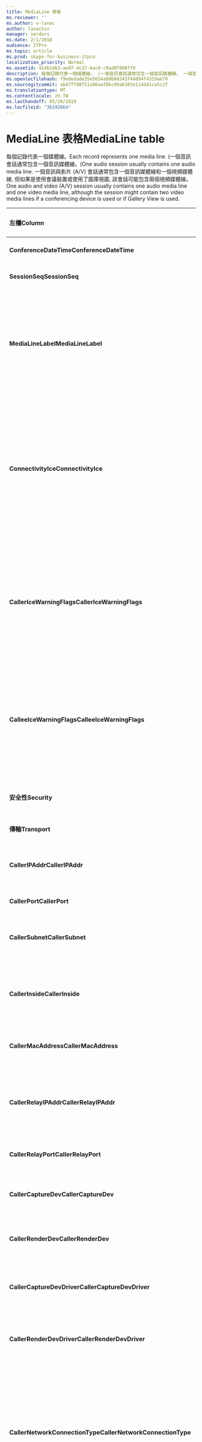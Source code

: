 ```yaml
---
title: MediaLine 表格
ms.reviewer: ''
ms.author: v-lanac
author: lanachin
manager: serdars
ms.date: 2/1/2018
audience: ITPro
ms.topic: article
ms.prod: skype-for-business-itpro
localization_priority: Normal
ms.assetid: 414b1d63-ae97-4c27-bac0-c9ad0f808ff0
description: 每個記錄代表一個媒體線。 (一個音訊會話通常包含一個音訊媒體線。 一個音訊與影片 (A/V) 會話通常包含一個音訊媒體線和一個視頻媒體線, 但如果是使用會議裝置或使用了圖庫視圖, 該會話可能包含兩個視頻媒體線。
ms.openlocfilehash: f9ededade35e5654a89b68343f44094f4319ae70
ms.sourcegitcommit: ab47ff88f51a96aaf8bc99a6303e114d41ca5c2f
ms.translationtype: MT
ms.contentlocale: zh-TW
ms.lasthandoff: 05/20/2019
ms.locfileid: "36192664"
---
```

# <a name="medialine-table"></a><span data-ttu-id="29392-105">MediaLine 表格</span><span class="sxs-lookup"><span data-stu-id="29392-105">MediaLine table</span></span>
 
<span data-ttu-id="29392-106">每個記錄代表一個媒體線。</span><span class="sxs-lookup"><span data-stu-id="29392-106">Each record represents one media line.</span></span> <span data-ttu-id="29392-107">(一個音訊會話通常包含一個音訊媒體線。</span><span class="sxs-lookup"><span data-stu-id="29392-107">(One audio session usually contains one audio media line.</span></span> <span data-ttu-id="29392-108">一個音訊與影片 (A/V) 會話通常包含一個音訊媒體線和一個視頻媒體線, 但如果是使用會議裝置或使用了圖庫視圖, 該會話可能包含兩個視頻媒體線。</span><span class="sxs-lookup"><span data-stu-id="29392-108">One audio and video (A/V) session usually contains one audio media line and one video media line, although the session might contain two video media lines if a conferencing device is used or if Gallery View is used.</span></span>
  
|<span data-ttu-id="29392-109">**左欄**</span><span class="sxs-lookup"><span data-stu-id="29392-109">**Column**</span></span>|<span data-ttu-id="29392-110">**資料類型**</span><span class="sxs-lookup"><span data-stu-id="29392-110">**Data Type**</span></span>|<span data-ttu-id="29392-111">**索引鍵/索引**</span><span class="sxs-lookup"><span data-stu-id="29392-111">**Key/Index**</span></span>|<span data-ttu-id="29392-112">**詳細資料**</span><span class="sxs-lookup"><span data-stu-id="29392-112">**Details**</span></span>|
|:-----|:-----|:-----|:-----|
|<span data-ttu-id="29392-113">**ConferenceDateTime**</span><span class="sxs-lookup"><span data-stu-id="29392-113">**ConferenceDateTime**</span></span> <br/> |<span data-ttu-id="29392-114">datetime</span><span class="sxs-lookup"><span data-stu-id="29392-114">datetime</span></span>  <br/> |<span data-ttu-id="29392-115">首選</span><span class="sxs-lookup"><span data-stu-id="29392-115">Primary</span></span>  <br/> |<span data-ttu-id="29392-116">從[會話資料表](session.md)中參照。</span><span class="sxs-lookup"><span data-stu-id="29392-116">Referenced from the [Session table](session.md).</span></span>  <br/> |
|<span data-ttu-id="29392-117">**SessionSeq**</span><span class="sxs-lookup"><span data-stu-id="29392-117">**SessionSeq**</span></span> <br/> |<span data-ttu-id="29392-118">int</span><span class="sxs-lookup"><span data-stu-id="29392-118">int</span></span>  <br/> |<span data-ttu-id="29392-119">首選</span><span class="sxs-lookup"><span data-stu-id="29392-119">Primary</span></span>  <br/> |<span data-ttu-id="29392-120">從[會話資料表](session.md)中參照。</span><span class="sxs-lookup"><span data-stu-id="29392-120">Referenced from the [Session table](session.md).</span></span>  <br/> |
|<span data-ttu-id="29392-121">**MediaLineLabel**</span><span class="sxs-lookup"><span data-stu-id="29392-121">**MediaLineLabel**</span></span> <br/> |<span data-ttu-id="29392-122">Tinyint</span><span class="sxs-lookup"><span data-stu-id="29392-122">tinyint</span></span>  <br/> |<span data-ttu-id="29392-123">首選</span><span class="sxs-lookup"><span data-stu-id="29392-123">Primary</span></span>  <br/> |<span data-ttu-id="29392-124">0為主要音訊, 1 為主要影片, 2 為全景影片, 3 為應用程式/桌面共用 (VbSS)。</span><span class="sxs-lookup"><span data-stu-id="29392-124">0 is main audio, 1 is main video, and 2 is panoramic video, 3 is Application/Desktop Sharing, 16 is Video based Screen Sharing (VbSS).</span></span> <span data-ttu-id="29392-125">這個標籤在單一會話中必須是唯一的。</span><span class="sxs-lookup"><span data-stu-id="29392-125">This label must be unique within a single session.</span></span>  <br/> |
|<span data-ttu-id="29392-126">**ConnectivityIce**</span><span class="sxs-lookup"><span data-stu-id="29392-126">**ConnectivityIce**</span></span> <br/> |<span data-ttu-id="29392-127">Tinyint</span><span class="sxs-lookup"><span data-stu-id="29392-127">tinyint</span></span>  <br/> | <br/> |<span data-ttu-id="29392-128">此欄存在, 但在 Microsoft Lync Server 2013 中未使用。</span><span class="sxs-lookup"><span data-stu-id="29392-128">This column is present but not used in Microsoft Lync Server 2013.</span></span> <span data-ttu-id="29392-129">在 CallerConnectivityICE 和 CalleeConnectivityICE 欄中, 會捕獲針對媒體線使用之連線性的相關資訊。</span><span class="sxs-lookup"><span data-stu-id="29392-129">Information about the connectivity used for a media line is captured in the CallerConnectivityICE and CalleeConnectivityICE columns.</span></span>  <br/> |
|<span data-ttu-id="29392-130">**CallerIceWarningFlags**</span><span class="sxs-lookup"><span data-stu-id="29392-130">**CallerIceWarningFlags**</span></span> <br/> |<span data-ttu-id="29392-131">int</span><span class="sxs-lookup"><span data-stu-id="29392-131">int</span></span>  <br/> | <br/> |<span data-ttu-id="29392-132">有關在 bits 標誌中描述的互動式連接建立 (ICE) 程式的相關資訊。</span><span class="sxs-lookup"><span data-stu-id="29392-132">Information about Interactive Connectivity Establishment (ICE) process described in bits flags.</span></span> <span data-ttu-id="29392-133">如需詳細資訊, 請參閱*體驗監視伺服器通訊協定規格的品質*(可供下載)。</span><span class="sxs-lookup"><span data-stu-id="29392-133">For details, refer to the  *Quality of Experience Monitoring Server Protocol Specification*  , available for download.</span></span> <br/> |
|<span data-ttu-id="29392-134">**CalleeIceWarningFlags**</span><span class="sxs-lookup"><span data-stu-id="29392-134">**CalleeIceWarningFlags**</span></span> <br/> |<span data-ttu-id="29392-135">int</span><span class="sxs-lookup"><span data-stu-id="29392-135">int</span></span>  <br/> | <br/> |<span data-ttu-id="29392-136">與 CallerIceWarningFlags 相同, 但在被呼叫方端的那一側。</span><span class="sxs-lookup"><span data-stu-id="29392-136">Same as CallerIceWarningFlags, but on the callee side.</span></span> <span data-ttu-id="29392-137">如需詳細資訊, 請參閱*體驗監視伺服器通訊協定規格的品質*(可供下載)。</span><span class="sxs-lookup"><span data-stu-id="29392-137">For details, refer to the  *Quality of Experience Monitoring Server Protocol Specification*  , available for download.</span></span> <br/> |
|<span data-ttu-id="29392-138">**安全性**</span><span class="sxs-lookup"><span data-stu-id="29392-138">**Security**</span></span> <br/> |<span data-ttu-id="29392-139">Tinyint</span><span class="sxs-lookup"><span data-stu-id="29392-139">tinyint</span></span>  <br/> | <br/> |<span data-ttu-id="29392-140">使用中的安全性設定檔。</span><span class="sxs-lookup"><span data-stu-id="29392-140">The security profile in use.</span></span> <span data-ttu-id="29392-141">0為 [無], 1 為 SRTP, 2 為 V1。</span><span class="sxs-lookup"><span data-stu-id="29392-141">0 is NONE, 1 is SRTP, 2 is V1.</span></span>  <br/> |
|<span data-ttu-id="29392-142">**傳輸**</span><span class="sxs-lookup"><span data-stu-id="29392-142">**Transport**</span></span> <br/> |<span data-ttu-id="29392-143">Tinyint</span><span class="sxs-lookup"><span data-stu-id="29392-143">tinyint</span></span>  <br/> | <br/> |<span data-ttu-id="29392-144">0是 UDP, 1 是 TCP。</span><span class="sxs-lookup"><span data-stu-id="29392-144">0 is UDP, 1 is TCP.</span></span>  <br/> |
|<span data-ttu-id="29392-145">**CallerIPAddr**</span><span class="sxs-lookup"><span data-stu-id="29392-145">**CallerIPAddr**</span></span> <br/> |<span data-ttu-id="29392-146">int</span><span class="sxs-lookup"><span data-stu-id="29392-146">int</span></span>  <br/> |<span data-ttu-id="29392-147">外</span><span class="sxs-lookup"><span data-stu-id="29392-147">Foreign</span></span>  <br/> |<span data-ttu-id="29392-148">來電者的 IP 位址。</span><span class="sxs-lookup"><span data-stu-id="29392-148">IP Address of the caller.</span></span> <span data-ttu-id="29392-149">如需詳細資訊, 請參閱 [ [IPAddress] 資料表](ipaddress.md)。</span><span class="sxs-lookup"><span data-stu-id="29392-149">See the [IPAddress table](ipaddress.md) for more information.</span></span> <br/> |
|<span data-ttu-id="29392-150">**CallerPort**</span><span class="sxs-lookup"><span data-stu-id="29392-150">**CallerPort**</span></span> <br/> |<span data-ttu-id="29392-151">int</span><span class="sxs-lookup"><span data-stu-id="29392-151">int</span></span>  <br/> | <br/> | <span data-ttu-id="29392-152">呼叫者使用的埠。</span><span class="sxs-lookup"><span data-stu-id="29392-152">Port used by the caller.</span></span> <br/> |
|<span data-ttu-id="29392-153">**CallerSubnet**</span><span class="sxs-lookup"><span data-stu-id="29392-153">**CallerSubnet**</span></span> <br/> |<span data-ttu-id="29392-154">int</span><span class="sxs-lookup"><span data-stu-id="29392-154">int</span></span>  <br/> | <span data-ttu-id="29392-155">外</span><span class="sxs-lookup"><span data-stu-id="29392-155">Foreign</span></span> <br/> |<span data-ttu-id="29392-156">來電者的子網。</span><span class="sxs-lookup"><span data-stu-id="29392-156">The subnet of the caller.</span></span> <span data-ttu-id="29392-157">如需詳細資訊, 請參閱 [ [IPAddress] 資料表](ipaddress.md)。</span><span class="sxs-lookup"><span data-stu-id="29392-157">See the [IPAddress table](ipaddress.md) for more information.</span></span> <br/> |
|<span data-ttu-id="29392-158">**CallerInside**</span><span class="sxs-lookup"><span data-stu-id="29392-158">**CallerInside**</span></span> <br/> |<span data-ttu-id="29392-159">稍微</span><span class="sxs-lookup"><span data-stu-id="29392-159">bit</span></span>  <br/> | <br/> |<span data-ttu-id="29392-160">1表示呼叫者是在商業網路內, 0 代表呼叫者在網路以外。</span><span class="sxs-lookup"><span data-stu-id="29392-160">1 means caller is inside the enterprise network, 0 means the caller is outside the network.</span></span>  <br/> |
|<span data-ttu-id="29392-161">**CallerMacAddress**</span><span class="sxs-lookup"><span data-stu-id="29392-161">**CallerMacAddress**</span></span> <br/> |<span data-ttu-id="29392-162">int</span><span class="sxs-lookup"><span data-stu-id="29392-162">int</span></span>  <br/> |<span data-ttu-id="29392-163">外</span><span class="sxs-lookup"><span data-stu-id="29392-163">Foreign</span></span>  <br/> |<span data-ttu-id="29392-164">來電者的 mac 位址, 從[MacAddress 資料表](macaddress.md)中引用。</span><span class="sxs-lookup"><span data-stu-id="29392-164">Caller's mac address, referenced from [MacAddress table](macaddress.md).</span></span>  <br/> |
|<span data-ttu-id="29392-165">**CallerRelayIPAddr**</span><span class="sxs-lookup"><span data-stu-id="29392-165">**CallerRelayIPAddr**</span></span> <br/> |<span data-ttu-id="29392-166">int</span><span class="sxs-lookup"><span data-stu-id="29392-166">int</span></span>  <br/> |<span data-ttu-id="29392-167">外</span><span class="sxs-lookup"><span data-stu-id="29392-167">Foreign</span></span>  <br/> |<span data-ttu-id="29392-168">呼叫者所使用之 A/V 邊緣服務的 IP 位址。</span><span class="sxs-lookup"><span data-stu-id="29392-168">IP Address of the A/V Edge service used by the caller.</span></span> <span data-ttu-id="29392-169">如需詳細資訊, 請參閱 [ [IPAddress] 資料表](ipaddress.md)。</span><span class="sxs-lookup"><span data-stu-id="29392-169">See the [IPAddress table](ipaddress.md) for more information.</span></span> <br/> |
|<span data-ttu-id="29392-170">**CallerRelayPort**</span><span class="sxs-lookup"><span data-stu-id="29392-170">**CallerRelayPort**</span></span> <br/> |<span data-ttu-id="29392-171">int</span><span class="sxs-lookup"><span data-stu-id="29392-171">int</span></span>  <br/> | <br/> |<span data-ttu-id="29392-172">呼叫者在 A/V 邊緣服務上使用的埠。</span><span class="sxs-lookup"><span data-stu-id="29392-172">Port used on the A/V Edge service by the caller.</span></span>  <br/> |
|<span data-ttu-id="29392-173">**CallerCaptureDev**</span><span class="sxs-lookup"><span data-stu-id="29392-173">**CallerCaptureDev**</span></span> <br/> |<span data-ttu-id="29392-174">int</span><span class="sxs-lookup"><span data-stu-id="29392-174">int</span></span>  <br/> |<span data-ttu-id="29392-175">外</span><span class="sxs-lookup"><span data-stu-id="29392-175">Foreign</span></span>  <br/> |<span data-ttu-id="29392-176">呼叫者使用的擷取裝置。</span><span class="sxs-lookup"><span data-stu-id="29392-176">Capture device used by the caller.</span></span> <span data-ttu-id="29392-177">從[裝置資料表](device.md)中參照。</span><span class="sxs-lookup"><span data-stu-id="29392-177">Referenced from the [Device table](device.md).</span></span>  <br/> |
|<span data-ttu-id="29392-178">**CallerRenderDev**</span><span class="sxs-lookup"><span data-stu-id="29392-178">**CallerRenderDev**</span></span> <br/> |<span data-ttu-id="29392-179">int</span><span class="sxs-lookup"><span data-stu-id="29392-179">int</span></span>  <br/> |<span data-ttu-id="29392-180">外</span><span class="sxs-lookup"><span data-stu-id="29392-180">Foreign</span></span>  <br/> |<span data-ttu-id="29392-181">由呼叫者使用的轉譯裝置。</span><span class="sxs-lookup"><span data-stu-id="29392-181">Render device used by caller.</span></span> <span data-ttu-id="29392-182">從[裝置資料表](device.md)中參照。</span><span class="sxs-lookup"><span data-stu-id="29392-182">Referenced from the [Device table](device.md).</span></span>  <br/> |
|<span data-ttu-id="29392-183">**CallerCaptureDevDriver**</span><span class="sxs-lookup"><span data-stu-id="29392-183">**CallerCaptureDevDriver**</span></span> <br/> |<span data-ttu-id="29392-184">int</span><span class="sxs-lookup"><span data-stu-id="29392-184">int</span></span>  <br/> |<span data-ttu-id="29392-185">外</span><span class="sxs-lookup"><span data-stu-id="29392-185">Foreign</span></span>  <br/> |<span data-ttu-id="29392-186">呼叫者的捕獲裝置驅動程式 (從[DeviceDriver 資料表](devicedriver.md)中引用)。</span><span class="sxs-lookup"><span data-stu-id="29392-186">Driver for the caller's capture device, referenced from the [DeviceDriver table](devicedriver.md).</span></span>  <br/> |
|<span data-ttu-id="29392-187">**CallerRenderDevDriver**</span><span class="sxs-lookup"><span data-stu-id="29392-187">**CallerRenderDevDriver**</span></span> <br/> |<span data-ttu-id="29392-188">int</span><span class="sxs-lookup"><span data-stu-id="29392-188">int</span></span>  <br/> |<span data-ttu-id="29392-189">外</span><span class="sxs-lookup"><span data-stu-id="29392-189">Foreign</span></span>  <br/> |<span data-ttu-id="29392-190">呼叫者轉譯裝置的驅動程式, 從[DeviceDriver 資料表](devicedriver.md)參考。</span><span class="sxs-lookup"><span data-stu-id="29392-190">Driver for the caller's render device, referenced from the [DeviceDriver table](devicedriver.md).</span></span>  <br/> |
|<span data-ttu-id="29392-191">**CallerNetworkConnectionType**</span><span class="sxs-lookup"><span data-stu-id="29392-191">**CallerNetworkConnectionType**</span></span> <br/> |<span data-ttu-id="29392-192">Tinyint</span><span class="sxs-lookup"><span data-stu-id="29392-192">tinyint</span></span>  <br/> |<span data-ttu-id="29392-193">外</span><span class="sxs-lookup"><span data-stu-id="29392-193">Foreign</span></span>  <br/> |<span data-ttu-id="29392-194">指出呼叫者連線到網路的方式。</span><span class="sxs-lookup"><span data-stu-id="29392-194">Indicates how the caller connected to the network.</span></span> <span data-ttu-id="29392-195">值是從[NetworkConnectionDetail 資料表](networkconnectiondetail.md)中取得。</span><span class="sxs-lookup"><span data-stu-id="29392-195">Values are obtained from the [NetworkConnectionDetail table](networkconnectiondetail.md).</span></span> <span data-ttu-id="29392-196">對於 WiFi 連線, 一般的值為 0 (適用于有線連接, 1);如果是乙太網路連線, 則為3。</span><span class="sxs-lookup"><span data-stu-id="29392-196">Typical values are 0 for a wired connection' 1 for a WiFi connection; and 3 for an Ethernet connection.</span></span>  <br/> |
|<span data-ttu-id="29392-197">**CallerBssid**</span><span class="sxs-lookup"><span data-stu-id="29392-197">**CallerBssid**</span></span> <br/> |<span data-ttu-id="29392-198">int</span><span class="sxs-lookup"><span data-stu-id="29392-198">int</span></span>  <br/> |<span data-ttu-id="29392-199">外</span><span class="sxs-lookup"><span data-stu-id="29392-199">Foreign</span></span>  <br/> |<span data-ttu-id="29392-200">呼叫者的 BSSID (如果使用無線)。</span><span class="sxs-lookup"><span data-stu-id="29392-200">Caller's BSSID if wireless is used.</span></span> <span data-ttu-id="29392-201">從[MacAddress 資料表](macaddress.md)中引用。</span><span class="sxs-lookup"><span data-stu-id="29392-201">Referenced from [MacAddress table](macaddress.md).</span></span>  <br/> |
|<span data-ttu-id="29392-202">**CallerVPN**</span><span class="sxs-lookup"><span data-stu-id="29392-202">**CallerVPN**</span></span> <br/> |<span data-ttu-id="29392-203">稍微</span><span class="sxs-lookup"><span data-stu-id="29392-203">bit</span></span>  <br/> ||<span data-ttu-id="29392-204">來電者的連結。</span><span class="sxs-lookup"><span data-stu-id="29392-204">The caller's link.</span></span> <span data-ttu-id="29392-205">1是虛擬私人網路 (VPN), 0 是非 VPN。</span><span class="sxs-lookup"><span data-stu-id="29392-205">1 is virtual private network (VPN), 0 is non-VPN.</span></span>  <br/> |
|<span data-ttu-id="29392-206">**CallerLinkSpeed**</span><span class="sxs-lookup"><span data-stu-id="29392-206">**CallerLinkSpeed**</span></span> <br/> |<span data-ttu-id="29392-207">小數 (18, 0)</span><span class="sxs-lookup"><span data-stu-id="29392-207">decimal(18,0)</span></span>  <br/> ||<span data-ttu-id="29392-208">呼叫者終點的網路連結速度 (以 bps 為來)。</span><span class="sxs-lookup"><span data-stu-id="29392-208">The network link speed, in bps, for the caller's endpoint.</span></span>  <br/> |
|<span data-ttu-id="29392-209">**CalleeIPAddr**</span><span class="sxs-lookup"><span data-stu-id="29392-209">**CalleeIPAddr**</span></span> <br/> |<span data-ttu-id="29392-210">int</span><span class="sxs-lookup"><span data-stu-id="29392-210">int</span></span>  <br/> |<span data-ttu-id="29392-211">外</span><span class="sxs-lookup"><span data-stu-id="29392-211">Foreign</span></span>  <br/> |<span data-ttu-id="29392-212">呼叫接收器的 IP 位址。</span><span class="sxs-lookup"><span data-stu-id="29392-212">IP Address of the call receiver.</span></span> <span data-ttu-id="29392-213">如需詳細資訊, 請參閱 [ [IPAddress] 資料表](ipaddress.md)。</span><span class="sxs-lookup"><span data-stu-id="29392-213">See the [IPAddress table](ipaddress.md) for more information.</span></span> <br/> |
|<span data-ttu-id="29392-214">**CalleePort**</span><span class="sxs-lookup"><span data-stu-id="29392-214">**CalleePort**</span></span> <br/> |<span data-ttu-id="29392-215">稍微</span><span class="sxs-lookup"><span data-stu-id="29392-215">bit</span></span>  <br/> ||<span data-ttu-id="29392-216">呼叫接收器使用的埠。</span><span class="sxs-lookup"><span data-stu-id="29392-216">Port used by the call receiver.</span></span>  <br/> |
|<span data-ttu-id="29392-217">**CalleeSubnet**</span><span class="sxs-lookup"><span data-stu-id="29392-217">**CalleeSubnet**</span></span> <br/> |<span data-ttu-id="29392-218">int</span><span class="sxs-lookup"><span data-stu-id="29392-218">int</span></span>  <br/> |<span data-ttu-id="29392-219">外</span><span class="sxs-lookup"><span data-stu-id="29392-219">Foreign</span></span>  <br/> |<span data-ttu-id="29392-220">被呼叫者的子網。</span><span class="sxs-lookup"><span data-stu-id="29392-220">Subnet of callee.</span></span> <span data-ttu-id="29392-221">如需詳細資訊, 請參閱 [ [IPAddress] 資料表](ipaddress.md)。</span><span class="sxs-lookup"><span data-stu-id="29392-221">See the [IPAddress table](ipaddress.md) for more information.</span></span> <br/> |
|<span data-ttu-id="29392-222">**CalleeInside**</span><span class="sxs-lookup"><span data-stu-id="29392-222">**CalleeInside**</span></span> <br/> |<span data-ttu-id="29392-223">稍微</span><span class="sxs-lookup"><span data-stu-id="29392-223">bit</span></span>  <br/> | <br/> |<span data-ttu-id="29392-224">1代表呼叫接收器在商業網路內, 0 代表呼叫接收器在網路以外。</span><span class="sxs-lookup"><span data-stu-id="29392-224">1 means call receiver is inside the enterprise network, 0 means the call receiver is outside the network.</span></span>  <br/> |
|<span data-ttu-id="29392-225">**CalleeMacAddress**</span><span class="sxs-lookup"><span data-stu-id="29392-225">**CalleeMacAddress**</span></span> <br/> |<span data-ttu-id="29392-226">int</span><span class="sxs-lookup"><span data-stu-id="29392-226">int</span></span>  <br/> |<span data-ttu-id="29392-227">外</span><span class="sxs-lookup"><span data-stu-id="29392-227">Foreign</span></span>  <br/> |<span data-ttu-id="29392-228">被呼叫者的 Mac 位址。</span><span class="sxs-lookup"><span data-stu-id="29392-228">Callee Mac address.</span></span> <span data-ttu-id="29392-229">從[MacAddress 資料表](macaddress.md)中參照。</span><span class="sxs-lookup"><span data-stu-id="29392-229">Referenced from the [MacAddress table](macaddress.md).</span></span>  <br/> |
|<span data-ttu-id="29392-230">**CalleeRelayIPAddr**</span><span class="sxs-lookup"><span data-stu-id="29392-230">**CalleeRelayIPAddr**</span></span> <br/> |<span data-ttu-id="29392-231">int</span><span class="sxs-lookup"><span data-stu-id="29392-231">int</span></span>  <br/> |<span data-ttu-id="29392-232">外</span><span class="sxs-lookup"><span data-stu-id="29392-232">Foreign</span></span>  <br/> |<span data-ttu-id="29392-233">呼叫接收器所使用之 A/V 邊緣服務的 IP 位址。</span><span class="sxs-lookup"><span data-stu-id="29392-233">IP Address of the A/V Edge service used by the call receiver.</span></span> <span data-ttu-id="29392-234">如需詳細資訊, 請參閱 [ [IPAddress] 資料表](ipaddress.md)。</span><span class="sxs-lookup"><span data-stu-id="29392-234">See the [IPAddress table](ipaddress.md) for more information.</span></span> <br/> |
|<span data-ttu-id="29392-235">**CalleeRelayPort**</span><span class="sxs-lookup"><span data-stu-id="29392-235">**CalleeRelayPort**</span></span> <br/> |<span data-ttu-id="29392-236">int</span><span class="sxs-lookup"><span data-stu-id="29392-236">int</span></span>  <br/> | <br/> |<span data-ttu-id="29392-237">由呼叫接收器在 A/V 邊緣服務上使用的埠。</span><span class="sxs-lookup"><span data-stu-id="29392-237">Port used on the A/V Edge Service by the call receiver.</span></span>  <br/> |
|<span data-ttu-id="29392-238">**CalleeCaptureDev**</span><span class="sxs-lookup"><span data-stu-id="29392-238">**CalleeCaptureDev**</span></span> <br/> |<span data-ttu-id="29392-239">int</span><span class="sxs-lookup"><span data-stu-id="29392-239">int</span></span>  <br/> |<span data-ttu-id="29392-240">外</span><span class="sxs-lookup"><span data-stu-id="29392-240">foreign</span></span>  <br/> |<span data-ttu-id="29392-241">捕獲呼叫接收器使用的裝置。</span><span class="sxs-lookup"><span data-stu-id="29392-241">Capture device used by the call receiver.</span></span> <span data-ttu-id="29392-242">從[裝置資料表](device.md)中參照。</span><span class="sxs-lookup"><span data-stu-id="29392-242">Referenced from the [Device table](device.md).</span></span>  <br/> |
|<span data-ttu-id="29392-243">**CalleeRenderDev**</span><span class="sxs-lookup"><span data-stu-id="29392-243">**CalleeRenderDev**</span></span> <br/> |<span data-ttu-id="29392-244">int</span><span class="sxs-lookup"><span data-stu-id="29392-244">int</span></span>  <br/> |<span data-ttu-id="29392-245">外</span><span class="sxs-lookup"><span data-stu-id="29392-245">Foreign</span></span>  <br/> |<span data-ttu-id="29392-246">呼叫接收器所使用的轉譯裝置。</span><span class="sxs-lookup"><span data-stu-id="29392-246">Render device used by the call receiver.</span></span> <span data-ttu-id="29392-247">從[裝置資料表](device.md)中參照。</span><span class="sxs-lookup"><span data-stu-id="29392-247">Referenced from the [Device table](device.md).</span></span>  <br/> |
|<span data-ttu-id="29392-248">**CalleeCaptureDevDriver**</span><span class="sxs-lookup"><span data-stu-id="29392-248">**CalleeCaptureDevDriver**</span></span> <br/> |<span data-ttu-id="29392-249">int</span><span class="sxs-lookup"><span data-stu-id="29392-249">int</span></span>  <br/> |<span data-ttu-id="29392-250">外</span><span class="sxs-lookup"><span data-stu-id="29392-250">Foreign</span></span>  <br/> |<span data-ttu-id="29392-251">呼叫接收器的擷取裝置的驅動程式。</span><span class="sxs-lookup"><span data-stu-id="29392-251">Driver for the call receiver's capture device.</span></span> <span data-ttu-id="29392-252">從[DeviceDriver 資料表](devicedriver.md)中引用。</span><span class="sxs-lookup"><span data-stu-id="29392-252">Referenced from [DeviceDriver table](devicedriver.md).</span></span>  <br/> |
|<span data-ttu-id="29392-253">**CalleeRenderDevDriver**</span><span class="sxs-lookup"><span data-stu-id="29392-253">**CalleeRenderDevDriver**</span></span> <br/> |<span data-ttu-id="29392-254">Varchar (256)</span><span class="sxs-lookup"><span data-stu-id="29392-254">varchar(256)</span></span>  <br/> |<span data-ttu-id="29392-255">外</span><span class="sxs-lookup"><span data-stu-id="29392-255">Foreign</span></span>  <br/> |<span data-ttu-id="29392-256">呼叫接收器的轉譯裝置的驅動程式。</span><span class="sxs-lookup"><span data-stu-id="29392-256">Driver for the call receiver's render device.</span></span> <span data-ttu-id="29392-257">從[DeviceDriver 資料表](devicedriver.md)中引用。</span><span class="sxs-lookup"><span data-stu-id="29392-257">Referenced from [DeviceDriver table](devicedriver.md).</span></span>  <br/> |
|<span data-ttu-id="29392-258">**CalleeNetworkConnectionType**</span><span class="sxs-lookup"><span data-stu-id="29392-258">**CalleeNetworkConnectionType**</span></span> <br/> |<span data-ttu-id="29392-259">Tinyint</span><span class="sxs-lookup"><span data-stu-id="29392-259">tinyint</span></span>  <br/> |<span data-ttu-id="29392-260">外</span><span class="sxs-lookup"><span data-stu-id="29392-260">Foreign</span></span>  <br/> |<span data-ttu-id="29392-261">表示被呼叫者連線到網路的方式。</span><span class="sxs-lookup"><span data-stu-id="29392-261">Indicates how the callee connected to the network.</span></span> <span data-ttu-id="29392-262">值是從[NetworkConnectionDetail 資料表](networkconnectiondetail.md)中取得。</span><span class="sxs-lookup"><span data-stu-id="29392-262">Values are obtained from the [NetworkConnectionDetail table](networkconnectiondetail.md).</span></span> <span data-ttu-id="29392-263">對於 WiFi 連線, 一般的值為 0 (適用于有線連接, 1);如果是乙太網路連線, 則為3。</span><span class="sxs-lookup"><span data-stu-id="29392-263">Typical values are 0 for a wired connection' 1 for a WiFi connection; and 3 for an Ethernet connection.</span></span>  <br/> |
|<span data-ttu-id="29392-264">**CalleeBssid**</span><span class="sxs-lookup"><span data-stu-id="29392-264">**CalleeBssid**</span></span> <br/> |<span data-ttu-id="29392-265">int</span><span class="sxs-lookup"><span data-stu-id="29392-265">int</span></span>  <br/> |<span data-ttu-id="29392-266">外</span><span class="sxs-lookup"><span data-stu-id="29392-266">Foreign</span></span>  <br/> |<span data-ttu-id="29392-267">被呼叫者的 BSSID (如果使用無線)。</span><span class="sxs-lookup"><span data-stu-id="29392-267">Callee's BSSID if wireless is used.</span></span> <span data-ttu-id="29392-268">從[MacAddress 資料表](macaddress.md)中引用。</span><span class="sxs-lookup"><span data-stu-id="29392-268">Referenced from [MacAddress table](macaddress.md).</span></span>  <br/> |
|<span data-ttu-id="29392-269">**CalleeVPN**</span><span class="sxs-lookup"><span data-stu-id="29392-269">**CalleeVPN**</span></span> <br/> |<span data-ttu-id="29392-270">稍微</span><span class="sxs-lookup"><span data-stu-id="29392-270">bit</span></span>  <br/> | <br/> |<span data-ttu-id="29392-271">呼叫接收器的連結;1是虛擬私人網路 (VPN), 0 是非 VPN。</span><span class="sxs-lookup"><span data-stu-id="29392-271">The call receiver's link; 1 is virtual private network (VPN), 0 is non-VPN.</span></span>  <br/> |
|<span data-ttu-id="29392-272">**CalleeLinkSpeed**</span><span class="sxs-lookup"><span data-stu-id="29392-272">**CalleeLinkSpeed**</span></span> <br/> |<span data-ttu-id="29392-273">小數 (18, 0)</span><span class="sxs-lookup"><span data-stu-id="29392-273">decimal(18,0)</span></span>  <br/> | <br/> |<span data-ttu-id="29392-274">呼叫接收器終點的網路連結速度, 以 bps 為限。</span><span class="sxs-lookup"><span data-stu-id="29392-274">The network link speed, in bps, for the call receiver's endpoint.</span></span>  <br/> |
|<span data-ttu-id="29392-275">**ConversationalMOS**</span><span class="sxs-lookup"><span data-stu-id="29392-275">**ConversationalMOS**</span></span> <br/> |<span data-ttu-id="29392-276">decimal (3, 2)</span><span class="sxs-lookup"><span data-stu-id="29392-276">decimal(3,2)</span></span>  <br/> | <br/> |<span data-ttu-id="29392-277">Narrowband 音訊會話的會話 MOS (根據兩個音訊資料流程)。</span><span class="sxs-lookup"><span data-stu-id="29392-277">Narrowband Conversational MOS of the audio sessions (based on both audio streams).</span></span>  <br/> |
|<span data-ttu-id="29392-278">**AppliedBandwidthLimit**</span><span class="sxs-lookup"><span data-stu-id="29392-278">**AppliedBandwidthLimit**</span></span> <br/> |<span data-ttu-id="29392-279">int</span><span class="sxs-lookup"><span data-stu-id="29392-279">int</span></span>  <br/> ||<span data-ttu-id="29392-280">這是在給定各種原則設定 (TURN、API、SDP、原則伺服器等) 的情況下, 套用到指定傳送端資料流程的實際頻寬。</span><span class="sxs-lookup"><span data-stu-id="29392-280">This is the actual bandwidth applied to the given send side stream given various policy settings (TURN, API, SDP, Policy Server, and so on).</span></span> <span data-ttu-id="29392-281">這不會與有效的頻寬混淆, 因為頻寬估計可能會有較低的效率。</span><span class="sxs-lookup"><span data-stu-id="29392-281">This is not to be confused with the effective bandwidth because there can be a lower effective bandwidth based on the bandwidth estimate.</span></span> <span data-ttu-id="29392-282">這實際上是最大頻寬: 傳送資料流程可能會受到頻寬估計所施加的限制。</span><span class="sxs-lookup"><span data-stu-id="29392-282">This is basically the maximum bandwidth the send stream can take barring limits imposed by the bandwidth estimate.</span></span>  <br/> |
|<span data-ttu-id="29392-283">**AppliedBandwidthSourceKey**</span><span class="sxs-lookup"><span data-stu-id="29392-283">**AppliedBandwidthSourceKey**</span></span> <br/> |<span data-ttu-id="29392-284">Smallint</span><span class="sxs-lookup"><span data-stu-id="29392-284">smallint</span></span>  <br/> ||<span data-ttu-id="29392-285">這是強加頻寬上限的來源。</span><span class="sxs-lookup"><span data-stu-id="29392-285">This is the source of the bandwidth cap being imposed.</span></span> <span data-ttu-id="29392-286">它描述頻寬限制的來源: [原則伺服器]、[轉換伺服器]、[模態] 等等。</span><span class="sxs-lookup"><span data-stu-id="29392-286">It describes where the bandwidth limit is coming from ("Policy Server", "TURN Server", "Modality", and so on).</span></span> <span data-ttu-id="29392-287">從[AppliedBandwidthSource 資料表](appliedbandwidthsource.md)中參照。</span><span class="sxs-lookup"><span data-stu-id="29392-287">Referenced from the [AppliedBandwidthSource table](appliedbandwidthsource.md).</span></span>  <br/> |
|<span data-ttu-id="29392-288">**呼叫**</span><span class="sxs-lookup"><span data-stu-id="29392-288">**Caller**</span></span> <br/> |<span data-ttu-id="29392-289">稍微</span><span class="sxs-lookup"><span data-stu-id="29392-289">bit</span></span>  <br/> | <br/> |<span data-ttu-id="29392-290">指出來自來電者的統計資料是否已收到;1為 [是], null 值為 [否]。</span><span class="sxs-lookup"><span data-stu-id="29392-290">Indicates whether metrics from the caller were received; 1 is yes, a null value is no.</span></span>  <br/> |
|<span data-ttu-id="29392-291">**方**</span><span class="sxs-lookup"><span data-stu-id="29392-291">**Callee**</span></span> <br/> |<span data-ttu-id="29392-292">稍微</span><span class="sxs-lookup"><span data-stu-id="29392-292">bit</span></span>  <br/> | <br/> |<span data-ttu-id="29392-293">指出是否已收到來自呼叫接收器的指標;1為 [是], null 值為 [否]。</span><span class="sxs-lookup"><span data-stu-id="29392-293">Indicates whether metrics from the call receiver were received; 1 is yes, a null value is no.</span></span>  <br/> |
|<span data-ttu-id="29392-294">**MidCallReport**</span><span class="sxs-lookup"><span data-stu-id="29392-294">**MidCallReport**</span></span> <br/> |<span data-ttu-id="29392-295">稍微</span><span class="sxs-lookup"><span data-stu-id="29392-295">bit</span></span>  <br/> ||<span data-ttu-id="29392-296">指出報告是針對會話的一部分或完整的會話。</span><span class="sxs-lookup"><span data-stu-id="29392-296">Indicates whether the report is for a portion of the session or for the complete session.</span></span>  <br/> <span data-ttu-id="29392-297">此欄是在 Microsoft Lync Server 2013 中推出。</span><span class="sxs-lookup"><span data-stu-id="29392-297">This column was introduced in Microsoft Lync Server 2013.</span></span>  <br/> |
|<span data-ttu-id="29392-298">**ClassifiedPoorCall**</span><span class="sxs-lookup"><span data-stu-id="29392-298">**ClassifiedPoorCall**</span></span> <br/> |<span data-ttu-id="29392-299">稍微</span><span class="sxs-lookup"><span data-stu-id="29392-299">bit</span></span>  <br/> ||<span data-ttu-id="29392-300">指出通話是分類為不佳通話 (值為 1) 或良好通話 (0)。</span><span class="sxs-lookup"><span data-stu-id="29392-300">Indicates whether a call was classified as a poor call (value of 1) or as a good call (0).</span></span>  <br/> <span data-ttu-id="29392-301">此欄是在 Microsoft Lync Server 2013 中推出。</span><span class="sxs-lookup"><span data-stu-id="29392-301">This column was introduced in Microsoft Lync Server 2013.</span></span>  <br/> |
|<span data-ttu-id="29392-302">**CallerConnectivityICE**</span><span class="sxs-lookup"><span data-stu-id="29392-302">**CallerConnectivityICE**</span></span> <br/> |<span data-ttu-id="29392-303">tinyInt</span><span class="sxs-lookup"><span data-stu-id="29392-303">tinyInt</span></span>  <br/> ||<span data-ttu-id="29392-304">指示呼叫者是否使用 ICE 通訊協定 (網際網路連線建立) 連線至網路。</span><span class="sxs-lookup"><span data-stu-id="29392-304">Indicates whether the caller connected to the network using the ICE protocol (Internet Connectivity Establishment).</span></span>  <br/> <span data-ttu-id="29392-305">此欄是在 Microsoft Lync Server 2013 中推出。</span><span class="sxs-lookup"><span data-stu-id="29392-305">This column was introduced in Microsoft Lync Server 2013.</span></span>  <br/> |
|<span data-ttu-id="29392-306">**CalleeConnectivityICE**</span><span class="sxs-lookup"><span data-stu-id="29392-306">**CalleeConnectivityICE**</span></span> <br/> |<span data-ttu-id="29392-307">Tinyint</span><span class="sxs-lookup"><span data-stu-id="29392-307">tinyint</span></span>  <br/> ||<span data-ttu-id="29392-308">指示呼叫者是否使用 ICE 通訊協定 (網際網路連線建立) 連線至網路。</span><span class="sxs-lookup"><span data-stu-id="29392-308">Indicates whether the caller connected to the network using the ICE protocol (Internet Connectivity Establishment).</span></span>  <br/> <span data-ttu-id="29392-309">此欄是在 Microsoft Lync Server 2013 中推出。</span><span class="sxs-lookup"><span data-stu-id="29392-309">This column was introduced in Microsoft Lync Server 2013.</span></span>  <br/> |
|<span data-ttu-id="29392-310">**CallerReflexiveLocalIPAddr**</span><span class="sxs-lookup"><span data-stu-id="29392-310">**CallerReflexiveLocalIPAddr**</span></span> <br/> |<span data-ttu-id="29392-311">int</span><span class="sxs-lookup"><span data-stu-id="29392-311">int</span></span>  <br/> |<span data-ttu-id="29392-312">外</span><span class="sxs-lookup"><span data-stu-id="29392-312">Foreign</span></span>  <br/> |<span data-ttu-id="29392-313">撥打電話之使用者的反身 IP 位址。</span><span class="sxs-lookup"><span data-stu-id="29392-313">Reflexive IP address of the user who placed the call.</span></span> <span data-ttu-id="29392-314">在使用 NAT (網路位址轉譯) 的組織中, 反身 IP 位址是 proxy 伺服器的 IP 位址。</span><span class="sxs-lookup"><span data-stu-id="29392-314">In organizations that use NAT (network address translation), the reflexive IP address is the IP address of the proxy server.</span></span>  <br/> <span data-ttu-id="29392-315">此欄是在 Microsoft Lync Server 2013 中推出。</span><span class="sxs-lookup"><span data-stu-id="29392-315">This column was introduced in Microsoft Lync Server 2013.</span></span>  <br/> |
|<span data-ttu-id="29392-316">**CallerWiFiDriverDevicesDesc**</span><span class="sxs-lookup"><span data-stu-id="29392-316">**CallerWiFiDriverDevicesDesc**</span></span> <br/> |<span data-ttu-id="29392-317">int</span><span class="sxs-lookup"><span data-stu-id="29392-317">int</span></span>  <br/> |<span data-ttu-id="29392-318">外</span><span class="sxs-lookup"><span data-stu-id="29392-318">Foreign</span></span>  <br/> |<span data-ttu-id="29392-319">撥打電話之使用者所採用的 WiFi 驅動程式的裝置描述。</span><span class="sxs-lookup"><span data-stu-id="29392-319">Device description for the WiFi driver employed by the user who placed the call.</span></span>  <br/> <span data-ttu-id="29392-320">此欄是在 Microsoft Lync Server 2013 中推出。</span><span class="sxs-lookup"><span data-stu-id="29392-320">This column was introduced in Microsoft Lync Server 2013.</span></span>  <br/> |
|<span data-ttu-id="29392-321">**CallerWiFiDriverVersion**</span><span class="sxs-lookup"><span data-stu-id="29392-321">**CallerWiFiDriverVersion**</span></span> <br/> |<span data-ttu-id="29392-322">int</span><span class="sxs-lookup"><span data-stu-id="29392-322">int</span></span>  <br/> |<span data-ttu-id="29392-323">外</span><span class="sxs-lookup"><span data-stu-id="29392-323">Foreign</span></span>  <br/> |<span data-ttu-id="29392-324">撥打電話之使用者所採用的 WiFi 驅動程式版本號碼。</span><span class="sxs-lookup"><span data-stu-id="29392-324">Version number for the WiFi driver employed by the user who placed the call.</span></span>  <br/> <span data-ttu-id="29392-325">此欄是在 Microsoft Lync Server 2013 中推出。</span><span class="sxs-lookup"><span data-stu-id="29392-325">This column was introduced in Microsoft Lync Server 2013.</span></span>  <br/> |
|<span data-ttu-id="29392-326">**CalleReflexiveLocalIPAddr**</span><span class="sxs-lookup"><span data-stu-id="29392-326">**CalleReflexiveLocalIPAddr**</span></span> <br/> |<span data-ttu-id="29392-327">int</span><span class="sxs-lookup"><span data-stu-id="29392-327">int</span></span>  <br/> |<span data-ttu-id="29392-328">外</span><span class="sxs-lookup"><span data-stu-id="29392-328">Foreign</span></span>  <br/> |<span data-ttu-id="29392-329">接收通話之使用者的反身 IP 位址。</span><span class="sxs-lookup"><span data-stu-id="29392-329">Reflexive IP address of the user who received the call.</span></span> <span data-ttu-id="29392-330">在使用 NAT (網路位址轉譯) 的組織中, 反身 IP 位址是 proxy 伺服器的 IP 位址。</span><span class="sxs-lookup"><span data-stu-id="29392-330">In organizations that use NAT (network address translation), the reflexive IP address is the IP address of the proxy server.</span></span>  <br/> <span data-ttu-id="29392-331">此欄是在 Microsoft Lync Server 2013 中推出。</span><span class="sxs-lookup"><span data-stu-id="29392-331">This column was introduced in Microsoft Lync Server 2013.</span></span>  <br/> |
|<span data-ttu-id="29392-332">**CalleeWiFiDriverDevicesDesc**</span><span class="sxs-lookup"><span data-stu-id="29392-332">**CalleeWiFiDriverDevicesDesc**</span></span> <br/> |<span data-ttu-id="29392-333">int</span><span class="sxs-lookup"><span data-stu-id="29392-333">int</span></span>  <br/> |<span data-ttu-id="29392-334">外</span><span class="sxs-lookup"><span data-stu-id="29392-334">Foreign</span></span>  <br/> |<span data-ttu-id="29392-335">接收通話之使用者所使用之 WiFi 驅動程式的裝置描述。</span><span class="sxs-lookup"><span data-stu-id="29392-335">Device description for the WiFi driver employed by the user who received the call.</span></span>  <br/> <span data-ttu-id="29392-336">此欄是在 Microsoft Lync Server 2013 中推出。</span><span class="sxs-lookup"><span data-stu-id="29392-336">This column was introduced in Microsoft Lync Server 2013.</span></span>  <br/> |
|<span data-ttu-id="29392-337">**CalleeWiFiDriverVersion**</span><span class="sxs-lookup"><span data-stu-id="29392-337">**CalleeWiFiDriverVersion**</span></span> <br/> |<span data-ttu-id="29392-338">int</span><span class="sxs-lookup"><span data-stu-id="29392-338">int</span></span>  <br/> |<span data-ttu-id="29392-339">外</span><span class="sxs-lookup"><span data-stu-id="29392-339">Foreign</span></span>  <br/> |<span data-ttu-id="29392-340">接收通話之使用者所使用的 WiFi 驅動程式版本號碼。</span><span class="sxs-lookup"><span data-stu-id="29392-340">Version number for the WiFi driver employed by the user who received the call.</span></span>  <br/> <span data-ttu-id="29392-341">此欄是在 Microsoft Lync Server 2013 中推出。</span><span class="sxs-lookup"><span data-stu-id="29392-341">This column was introduced in Microsoft Lync Server 2013.</span></span>  <br/> |
   

